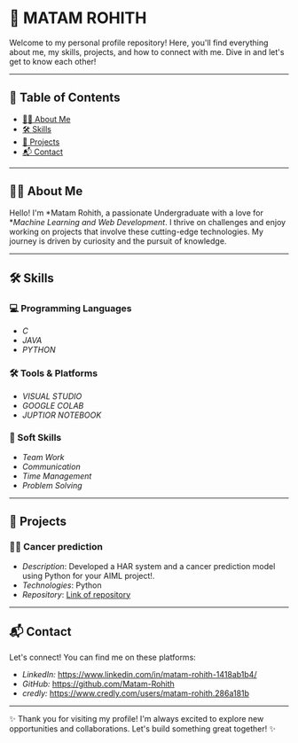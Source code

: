 # 🌟 MATAM ROHITH

Welcome to my personal profile repository! Here, you'll find everything about me, my skills, projects, and how to connect with me. Dive in and let's get to know each other!

---

## 📖 Table of Contents
- [🙋‍♂️ About Me](https://github.com/Matam-Rohith#%EF%B8%8F-about-me)
- [🛠️ Skills](https://github.com/Matam-Rohith#%EF%B8%8F-skills)
- [🚀 Projects](https://github.com/Matam-Rohith#-projects)
- [📬 Contact](https://github.com/Matam-Rohith#-contact)

---

## 🙋‍♂️ About Me

Hello! I'm *Matam Rohith, a passionate Undergraduate with a love for **Machine Learning and Web Development*. I thrive on challenges and enjoy working on projects that involve these cutting-edge technologies. My journey is driven by curiosity and the pursuit of knowledge.

---

## 🛠️ Skills

### 💻 Programming Languages
- *C*
- *JAVA*
- *PYTHON*
<!--
### 📚 Frameworks & Libraries
- *[Framework 1]*
- *[Framework 2]*
- *[Framework 3]*
-->
### 🛠️ Tools & Platforms
- *VISUAL STUDIO*
- *GOOGLE COLAB*
- *JUPTIOR NOTEBOOK*

### 🌱 Soft Skills
- *Team Work*
- *Communication*
- *Time Management*
- *Problem Solving*
---

## 🚀 Projects

### 🚶‍♂️ Cancer prediction
- *Description*: Developed a HAR system and a cancer prediction model using Python for your AIML project!.
- *Technologies*: Python
- *Repository*: [Link of repository](https://github.com/Matam-Rohith/AIML-LABS/blob/main/Cancer%20Prediction.ipynb)

---

## 📬 Contact

Let's connect! You can find me on these platforms:

-  *LinkedIn:* https://www.linkedin.com/in/matam-rohith-1418ab1b4/
-  *GitHub:* https://github.com/Matam-Rohith
-  *credly:*  https://www.credly.com/users/matam-rohith.286a181b

---

✨ Thank you for visiting my profile! I'm always excited to explore new opportunities and collaborations. Let's build something great together! ✨
